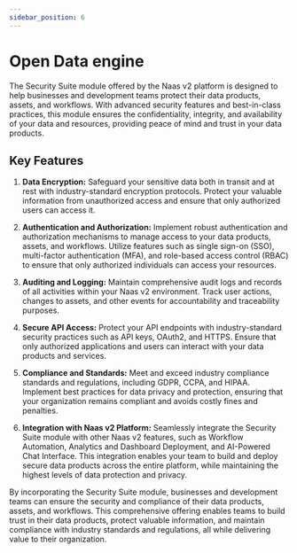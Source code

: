 ```yaml
---
sidebar_position: 6
---
```


# Open Data engine

The Security Suite module offered by the Naas v2 platform is designed to help businesses and development teams protect their data products, assets, and workflows. With advanced security features and best-in-class practices, this module ensures the confidentiality, integrity, and availability of your data and resources, providing peace of mind and trust in your data products.

## Key Features

1.  **Data Encryption:** Safeguard your sensitive data both in transit and at rest with industry-standard encryption protocols. Protect your valuable information from unauthorized access and ensure that only authorized users can access it.
    
2.  **Authentication and Authorization:** Implement robust authentication and authorization mechanisms to manage access to your data products, assets, and workflows. Utilize features such as single sign-on (SSO), multi-factor authentication (MFA), and role-based access control (RBAC) to ensure that only authorized individuals can access your resources.
    
3.  **Auditing and Logging:** Maintain comprehensive audit logs and records of all activities within your Naas v2 environment. Track user actions, changes to assets, and other events for accountability and traceability purposes.
    
4.  **Secure API Access:** Protect your API endpoints with industry-standard security practices such as API keys, OAuth2, and HTTPS. Ensure that only authorized applications and users can interact with your data products and services.
    
5.  **Compliance and Standards:** Meet and exceed industry compliance standards and regulations, including GDPR, CCPA, and HIPAA. Implement best practices for data privacy and protection, ensuring that your organization remains compliant and avoids costly fines and penalties.
    
6.  **Integration with Naas v2 Platform:** Seamlessly integrate the Security Suite module with other Naas v2 features, such as Workflow Automation, Analytics and Dashboard Deployment, and AI-Powered Chat Interface. This integration enables your team to build and deploy secure data products across the entire platform, while maintaining the highest levels of data protection and privacy.
    

By incorporating the Security Suite module, businesses and development teams can ensure the security and compliance of their data products, assets, and workflows. This comprehensive offering enables teams to build trust in their data products, protect valuable information, and maintain compliance with industry standards and regulations, all while delivering value to their organization.